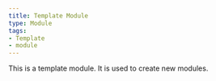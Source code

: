 ```yaml
---
title: Template Module
type: Module
tags:
- Template
- module
---
```


This is a template module. It is used to create new modules.